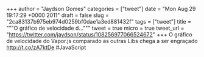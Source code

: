 
+++
author = "Jaydson Gomes"
categories = ["tweet"]
date = "Mon Aug 29 19:17:29 +0000 2011"
draft = false
slug = "2ca83137b975eb974d0259bf0dae1a3ed881432f"
tags = ["tweet"]
title = """O gráfico de velocidade d..."""
tweet = true
micro = true
tweet_url = "https://twitter.com/jaydson/status/108256977066524672"
+++
O gráfico de velocidade do Vapor.js comparado as outras Libs chega a ser engraçado http://t.co/zA7ktDe #JavaScript
